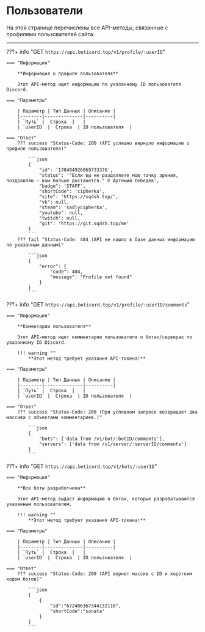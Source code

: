 # Пользователи

На этой странице перечислены все API-методы, связанные с профилями пользователей сайта.
_____

???+ info "GET ```https://api.boticord.top/v1/profile/:userID```"

    === "Информация"

        **Информация о профиле пользователя**
    
        Этот API-метод ищет информацию по указанному ID пользователя Discord.
    
    === "Параметры"
    
        | Параметр | Тип Данных | Описание |
        |--------|--------------|----------|
        | `Путь` |  Строка  |   |
        | `userID` |  Строка  | ID пользователя  |

    === "Ответ"
        ??? success "Status-Code: 200 (API успешно вернуло информацию о профиле пользователя)"
            
            ```json
            {
                "id": '178404926869733376',
                "status": '"Если вы не разделяете мою точку зрения, поздравляю — вам больше достанется." © Артемий Лебедев',
                "badge": 'STAFF',
                "shortCode": 'cipherka',
                "site": 'https://sqdsh.top/',
                "vk": null,
                "steam": 'sadlycipherka',
                "youtube": null,
                "twitch": null,
                "git": 'https://git.sqdsh.top/me'
            }
            ```
        ??? fail "Status-Code: 404 (API не нашло в базе данных информацию по указанным данным)" 
            
            ```json
            {
                "error": {
                    "code": 404,
                    "message": "Profile not found"
                }
            }
            ```

???+ info "GET ```https://api.boticord.top/v1/profile/:userID/comments```"

    === "Информация"

        **Коментарии пользователя**
    
        Этот API-метод ищет комментарии пользователя о ботах/серверах по указанному ID Discord.

        !!! warning ""
            **Этот метод требует указания API-токена!**
    
    === "Параметры"
    
        | Параметр | Тип Данных | Описание |
        |--------|--------------|----------|
        | `Путь` |  Строка  |   |
        | `userID` |  Строка  | ID пользователя  |

    === "Ответ"
        ??? success "Status-Code: 200 (При успешном запросе возвращает два массива с объектами комментариев.)"
            
            ```json
            {
                "bots": ['data from /v1/bot/:botID/comments'],
                "servers": ['data from /v1/server/:serverID/comments']
            }
            ```

???+ info "GET ```https://api.boticord.top/v1/bots/:userID```"

    === "Информация"

        **Все боты разработчика**
    
        Этот API-метод выдаст информацию о ботах, которые разрабатываются указанным пользователем.

        !!! warning ""
            **Этот метод требует указания API-токена!**
    
    === "Параметры"
    
        | Параметр | Тип Данных | Описание |
        |--------|--------------|----------|
        | `Путь` |  Строка  |   |
        | `userID` |  Строка  | ID пользователя  |

    === "Ответ"
        ??? success "Status-Code: 200 (API вернет массив с ID и коротким кодом ботов)"
            
            ```json
            [
                {
                    "id":"672406367344132116",
                    "shortCode":"sonata"
                }
            ]
            ```
